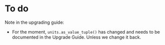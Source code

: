 # To do

Note in the upgrading guide:
- For the moment, `units.as_value_tuple()` has changed and needs to be documented in the 
Upgrade Guide. Unless we change it back.